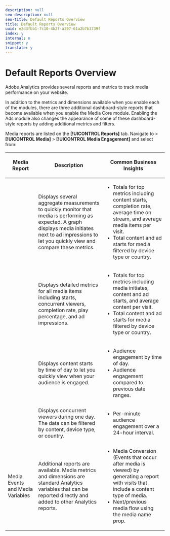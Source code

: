 ```yaml
---
description: null
seo-description: null
seo-title: Default Reports Overview
title: Default Reports Overview
uuid: e2d3fbb1-7c10-4b2f-a397-61a2b7b3739f
index: y
internal: n
snippet: y
translate: y
---
```


# Default Reports Overview

Adobe Analytics provides several reports and metrics to track media performance on your website.

In addition to the metrics and dimensions available when you enable each of the modules, there are three additional dashboard-style reports that become available when you enable the Media Core module. Enabling the Ads module also changes the appearance of some of these dashboard-style reports by adding additional metrics and filters.

Media reports are listed on the **[!UICONTROL Reports]** tab. Navigate to > **[!UICONTROL Media]** > **[!UICONTROL Media Engagement]** and select from: 

<table id="table_3B8DDC9D47034856BC4441BA8BB93208"> 
 <thead> 
  <tr> 
   <th colname="col1" class="entry"> <p>Media Report </p> </th> 
   <th colname="col2" class="entry"> <p>Description </p> </th> 
   <th colname="col3" class="entry"> <p>Common Business Insights </p> </th> 
  </tr> 
 </thead>
 <tbody> 
  <tr> 
   <td colname="col1"><a href="../../media-reports/media-default-reports/media_reports_overview.md"></a></td> 
   <td colname="col2"> <p>Displays several aggregate measurements to quickly monitor that media is performing as expected. A graph displays media initiates next to ad impressions to let you quickly view and compare these metrics. </p> </td> 
   <td colname="col3"> 
    <ul id="ul_1B90C2C1B57440BA8482DFDD84ADE078"> 
     <li id="li_1EEE0441DD3E4BAB9BF39DEB8BA7221F">Totals for top metrics including content starts, completion rate, average time on stream, and average media items per visit. </li> 
     <li id="li_9F3095663AFD474CBDB3DEC119FA6FB0">Total content and ad starts for media filtered by device type or country. </li> 
    </ul> </td> 
  </tr> 
  <tr> 
   <td colname="col1"><a href="../../media-reports/media-default-reports/media_reports_detail.md"></a></td> 
   <td colname="col2"> <p>Displays detailed metrics for all media items including starts, concurrent viewers, completion rate, play percentage, and ad impressions. </p> </td> 
   <td colname="col3"> 
    <ul id="ul_2890CE365EA749A483FC47E1960B3B8B"> 
     <li id="li_0298F815952D42F39F6055C041ED9B5A">Totals for top metrics including media initiates, content and ad starts, and average content per visit. </li> 
     <li id="li_D811B51C7D424E6AA6721E9C8281EF61">Total content and ad starts for media filtered by device type or country. </li> 
    </ul> </td> 
  </tr> 
  <tr> 
   <td colname="col1"><a href="../../media-reports/media-default-reports/media_reports_daypart.md"></a></td> 
   <td colname="col2"> <p>Displays content starts by time of day to let you quickly view when your audience is engaged. </p> </td> 
   <td colname="col3"> 
    <ul id="ul_2F16537BD35D49AE893B8B6975731C39"> 
     <li id="li_E24BBE6D159B40A1B455AF0F88ABAA0B">Audience engagement by time of day. </li> 
     <li id="li_F3DBCF1BBB1447EBBED7CBA2DEE4C5F5">Audience engagement compared to previous date ranges. </li> 
    </ul> </td> 
  </tr> 
  <tr> 
   <td colname="col1"> <a href="../../media-reports/media-default-reports/media-concurrent-viewers.md"></a></td> 
   <td colname="col2"> Displays concurrent viewers during one day. The data can be filtered by content, device type, or country. </td> 
   <td colname="col3"> 
    <ul id="ul_5039F7CB1AE944BBA3738FEBBF55FF96"> 
     <li id="li_EF1F1F8705344E50BA45BB634D6EDFD9">Per-minute audience engagement over a 24-hour interval. </li> 
    </ul> </td> 
  </tr> 
  <tr> 
   <td colname="col1"> <p>Media Events and Media Variables </p> </td> 
   <td colname="col2"> <p>Additional reports are available. Media metrics and dimensions are standard <span class="keyword"> Analytics</span> variables that can be reported directly and added to other <span class="keyword"> Analytics</span> reports. </p> </td> 
   <td colname="col3"> 
    <ul id="ul_0359D637E8684A29921CFB9A5B3BFC51"> 
     <li id="li_4D1DD993E38D4E208F9273A383932F2A">Media Conversion (Events that occur after media is viewed) by generating a report with visits that include a content type of media. </li> 
     <li id="li_8EE50D18B2AA4162BAED4AAD77B7E3BD">Next/previous media flow using the media name prop. </li> 
    </ul> </td> 
  </tr> 
 </tbody> 
</table>

